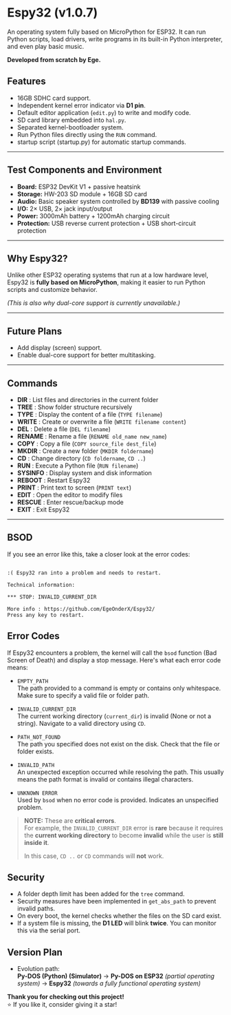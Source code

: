 # Espy32 (v1.0.7)
An operating system fully based on MicroPython for ESP32. It can run Python scripts, load drivers, write programs in its built-in Python interpreter, and even play basic music.

**Developed from scratch by Ege.**

## Features
- 16GB SDHC card support.
- Independent kernel error indicator via **D1 pin**.
- Default editor application (`edit.py`) to write and modify code.
- SD card library embedded into `hal.py`.
- Separated kernel-bootloader system.
- Run Python files directly using the `RUN` command.
- startup script (startup.py) for automatic startup commands.

---

## Test Components and Environment
- **Board:** ESP32 DevKit V1 + passive heatsink  
- **Storage:** HW-203 SD module + 16GB SD card  
- **Audio:** Basic speaker system controlled by **BD139** with passive cooling  
- **I/O:** 2× USB, 2× jack input/output  
- **Power:** 3000mAh battery + 1200mAh charging circuit  
- **Protection:** USB reverse current protection + USB short-circuit protection  

---

## Why Espy32?
Unlike other ESP32 operating systems that run at a low hardware level, Espy32 is **fully based on MicroPython**, making it easier to run Python scripts and customize behavior.  

*(This is also why dual-core support is currently unavailable.)*

---

## Future Plans
- Add display (screen) support.
- Enable dual-core support for better multitasking.

---

## Commands

- **DIR**       : List files and directories in the current folder
- **TREE**      : Show folder structure recursively
- **TYPE**      : Display the content of a file (`TYPE filename`)
- **WRITE**     : Create or overwrite a file (`WRITE filename content`)
- **DEL**       : Delete a file (`DEL filename`)
- **RENAME**    : Rename a file (`RENAME old_name new_name`)
- **COPY**      : Copy a file (`COPY source_file dest_file`)
- **MKDIR**     : Create a new folder (`MKDIR foldername`)
- **CD**        : Change directory (`CD foldername`, `CD ..`)
- **RUN**       : Execute a Python file (`RUN filename`)
- **SYSINFO**   : Display system and disk information
- **REBOOT**    : Restart Espy32
- **PRINT**     : Print text to screen (`PRINT text`)
- **EDIT**      : Open the editor to modify files
- **RESCUE**    : Enter rescue/backup mode
- **EXIT**      : Exit Espy32
---

## BSOD
If you see an error like this, take a closer look at the error codes:  

```

:( Espy32 ran into a problem and needs to restart.
            
Technical information:
            
*** STOP: INVALID_CURRENT_DIR

More info : https://github.com/EgeOnderX/Espy32/
Press any key to restart.

```

## Error Codes
If Espy32 encounters a problem, the kernel will call the `bsod` function (Bad Screen of Death) and display a stop message. Here's what each error code means:

- `EMPTY_PATH`  
  The path provided to a command is empty or contains only whitespace. Make sure to specify a valid file or folder path.

- `INVALID_CURRENT_DIR`  
  The current working directory (`current_dir`) is invalid (None or not a string). Navigate to a valid directory using `CD`.

- `PATH_NOT_FOUND`  
  The path you specified does not exist on the disk. Check that the file or folder exists.

- `INVALID_PATH`  
  An unexpected exception occurred while resolving the path. This usually means the path format is invalid or contains illegal characters.

- `UNKNOWN ERROR`  
  Used by `bsod` when no error code is provided. Indicates an unspecified problem.

> **NOTE:** These are **critical errors**.  
> For example, the `INVALID_CURRENT_DIR` error is **rare** because it requires the **current working directory** to become **invalid** while the user is **still inside it**.  
>  
> In this case, `CD ..` or `CD` commands will **not** work.

## Security
- A folder depth limit has been added for the `tree` command.
- Security measures have been implemented in `get_abs_path` to prevent invalid paths.
- On every boot, the kernel checks whether the files on the SD card exist.
- If a system file is missing, the **D1 LED** will blink **twice**. You can monitor this via the serial port.


## Version Plan
- Evolution path:  
  **Py-DOS (Python) (Simulator)** → **Py-DOS on ESP32** *(partial operating system)* → **Espy32** *(towards a fully functional operating system)*


**Thank you for checking out this project!**  
⭐ If you like it, consider giving it a star!
